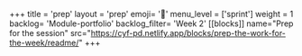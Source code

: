 +++
title = 'prep'
layout = 'prep'
emoji= '📝'
menu_level = ['sprint']
weight = 1
backlog= 'Module-portfolio'
backlog_filter= 'Week 2'
[[blocks]]
name="Prep for the session"
src="https://cyf-pd.netlify.app/blocks/prep-the-work-for-the-week/readme/"
+++


